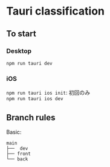 # Tauri classification

## To start

### Desktop
`npm run tauri dev`

### iOS
`npm run tauri ios init`: 初回のみ  
`npm run tauri ios dev`

## Branch rules

Basic:

```
main
├──  dev
├── front
└── back
```
